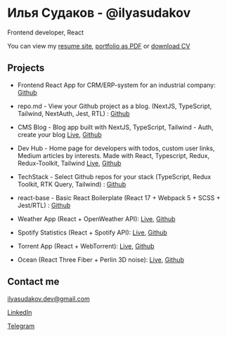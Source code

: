 # Илья Судаков - @ilyasudakov
Frontend developer, React

You can view my [resume site](https://ilyasudakov.vercel.app), [portfolio as PDF](https://drive.google.com/file/d/1_5V65DH8ViKQnO1OB_c2cQW1vYQSn7zJ/view?usp=sharing) or [download CV](https://docs.google.com/document/d/1OWPw65Lhx170QKet5bV7iAzCaNx1vZdpeBp07Bs4FxY/edit?usp=sharing)

## Projects

* Frontend React App for CRM/ERP-system for an industrial company: [Github](https://github.com/ilyasudakov/CRM_frontend)

* repo.md - View your Github project as a blog. (NextJS, TypeScript, Tailwind, NextAuth, Jest, RTL) : [Github](https://github.com/ilyasudakov/repo.md)

* CMS Blog - Blog app built with NextJS, TypeScript, Tailwind - Auth, create your blog [Live](https://cms-blog-cyan.vercel.app), [Github](https://github.com/ilyasudakov/cms_blog)

* Dev Hub - Home page for developers with todos, custom user links, Medium articles by interests. Made with React, Typescript, Redux, Redux-Toolkit, Tailwind [Live](https://devhub.ilyasudakov.vercel.app), [Github](https://github.com/ilyasudakov/dev-hub)

* TechStack - Select Github repos for your stack (TypeScript, Redux Toolkit, RTK Query, Tailwind) : [Github](https://github.com/ilyasudakov/tech-stack)

* react-base - Basic React Boilerplate (React 17 + Webpack 5 + SCSS + Jest/RTL) : [Github](https://github.com/ilyasudakov/basic-react-boilerplate)
     
* Weather App (React + OpenWeather API): [Live](https://weatherapp-ilyasudakov.herokuapp.com/), [Github](https://github.com/ilyasudakov/weatherApp)
     
* Spotify Statistics (React + Spotify API): [Live](https://spotify-stats-ilyasudakov.herokuapp.com/), [Github](https://github.com/ilyasudakov/music_app)

* Torrent App (React + WebTorrent): [Live](https://dazzling-stonebraker-1126ef.netlify.app/), [Github](https://github.com/ilyasudakov/torrent_app)
     
* Ocean (React Three Fiber + Perlin 3D noise): [Live](https://ocean-ilyasudakov.herokuapp.com/), [Github](https://github.com/ilyasudakov/ThreeJS_test)

## Contact me

[ilyasudakov.dev@gmail.com](mailto:ilyasudakov.dev@gmail.com)

[LinkedIn](https://www.linkedin.com/in/ilya-sudakov)

[Telegram](https://t.me/ilyasudakov)

